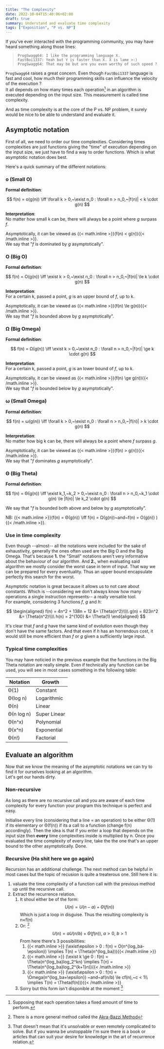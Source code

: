 ```yaml
---
title: "The Complexity"
date: 2022-10-04T15:40:06+02:00
draft: true
summary: Understand and evaluate time complexity
tags: ["Exposition", "P vs. NP"]
---
```


If you've ever interacted with the programming community, you may have heard something
along those lines:

> `ProgSwagg64: I like the programming language X.`  
> `FastBoi1337: Yeah but Y is faster than X. X is lame >:)`  
> `ProgSwagg64: That may be but are you even worthy of such speed ?`

`ProgSwagg64` raises a great concern. Even though `FastBoi1337` language is fast
and cool, how much their programming skills can influence the velocity of the execution ?  
It all depends on how many times each operation[^sametime] in an algorithm is executed
depending on the input size. This measurement is called time complexity.

And as time complexity is at the core of the P vs. NP problem, it surely would be nice
to be able to understand and evaluate it.

[^sametime]: Supposing that each operation takes a fixed amount of time to perform.

## Asymptotic notation

First of all, we need to order our time complexities. Considering times complexities are
just functions giving the "time" of execution depending on the input size, we just
have to find a way to order functions. Which is what asymptotic notation does best.

Here's a quick summary of the different notations:

### o (Small O)

**Formal definition**:

$$
f(n) = o(g(n)) \iff \forall k > 0,~\exist n_0 : \forall n > n_0,~|f(n)| < k \cdot g(n)
$$

**Interpretation**:  
No matter how small k can be, there will always be a point where *g* surpass *f*.

Asymptotically, it can be viewed as
{{< math.inline >}}\(f(n) < g(n)\){{< /math.inline >}}.  
We say that "*f* is dominated by *g* asymptotically".

### O (Big O)

**Formal definition**:

$$
f(n) = O(g(n)) \iff \exist k > 0,~\exist n_0 : \forall n > n_0,~|f(n)| \le k \cdot g(n)
$$

**Interpretation**:  
For a certain k, passed a point, *g* is an upper bound of *f*, up to k.

Asymptotically, it can be viewed as
{{< math.inline >}}\(f(n) \le g(n)\){{< /math.inline >}}.  
We say that "*f* is bounded above by *g* asymptotically".

### Ω (Big Omega)

**Formal definition**:

$$
f(n) = Ω(g(n)) \iff \exist k > 0,~\exist n_0 : \forall n > n_0,~|f(n)| \ge k \cdot g(n)
$$

**Interpretation**:  
For a certain k, passed a point, *g* is an lower bound of *f*, up to k.

Asymptotically, it can be viewed as
{{< math.inline >}}\(f(n) \ge g(n)\){{< /math.inline >}}.  
We say that "*f* is bounded below by *g* asymptotically".

### ω (Small Omega)

**Formal definition**:

$$
f(n) = ω(g(n)) \iff \forall k > 0,~\exist n_0 : \forall n > n_0,~|f(n)| > k \cdot g(n)
$$

**Interpretation**:  
No matter how big k can be, there will always be a point where *f* surpass *g*.

Asymptotically, it can be viewed as
{{< math.inline >}}\(f(n) > g(n)\){{< /math.inline >}}.  
We say that "*f* dominates *g* asymptotically".

### Θ (Big Theta)

**Formal definition**:

$$
f(n) = Θ(g(n)) \iff \exist k_1,~k_2 > 0,~\exist n_0 :
\forall n > n_0,~k_1 \cdot g(n) \le |f(n)| \le k_2 \cdot g(n)
$$

We say that "*f* is bounded both above and below by *g* asymptotically".

NB: {{< math.inline >}}\(f(n) = Θ(g(n)) \iff f(n) = Ω(g(n))~and~f(n) = O(g(n)) \){{< /math.inline >}}.

### Use in time complexity

Even though --almost-- all the notations were included for the sake of exhaustivity,
generally the ones often used are the Big O and the Big Omega. That's because **1.**
the "Small" notations aren't very informative about the behaviour of our algorithm.
And **2.**, when evaluating said algorithm we mostly consider the worst case in term
of input. That way we can be prepared for every eventuality. Thus an upper bound
encapsulate perfectly this search for the worst.

Asymptotic notation is great because it allows us to not care about constants.
Which is --considering we don't always know how many operations a single instruction
represents-- a really versatile tool.  
For example, considering 3 functions *f*, *g* and *h*:

$$
\begin{aligned}
f(n) = 4n^2 + 138n + 12 &= \Theta(n^2)\\\\
          g(n) = 823n^2 &= \Theta(n^2)\\\\
         h(n) = 2^{100} &= \Theta(1)
\end{aligned}
$$

It's clear that *f* and *g* have the same kind of evolution even though they don't have
the same factors. And that even if *h* has an horrendous cost, it would still be more
efficient than *f* or *g* given a sufficiently large input.  

### Typical time complexities

You may have noticied in the previous example that the functions in the Big
Theta notation are really simple. Even if technically any function can be used,
you will see in most cases something in the following table:

| Notation   | Growth       |
| ---------- | ------------ |
| Θ(1)       | Constant     |
| Θ(log n)   | Logarithmic  |
| Θ(n)       | Linear       |
| Θ(n log n) | Super Linear |
| Θ(n^x)     | Polynomial   |
| Θ(x^n)     | Exponential  |
| Θ(n!)      | Factorial    |

## Evaluate an algorithm

Now that we know the meaning of the asymptotic notations we can try to find it for
ourselves looking at an algorithm.  
Let's get our hands dirty.

### Non-recursive

As long as there are no recursive call and you are aware of each time complexity for
every function your program this technique is perfect and easy.

Initialise every line (considering that a line = an operation) to be either Θ(1)
if its elementary or Θ(f(n)) if its a call to a function (change f(n) accordingly).
Then the idea is that if you enter a loop that depends on the input size then **every** time
complexities inside is multiplied by n. Once you evaluated the time complexity of
every line, take the the one that's an upper bound to the other asymptotically. Done.

### Recursive (Ha shit here we go again)

Recursion has an additional challenge. The next method can be helpful in most cases
but the topic of recusion is quite a treaterous one. Still here it is:

1. valuate the time complexity of a function call with the previous method up
  until the recursive call.
2. Extract the recurrence relation.
    1. It shoul either be of the form:
        $$
        U(n) = U(n-a) + \Theta(f(n))
        $$
        Which is just a loop in disguise. Thus the resulting complexity is n×f(n)
    2. Or: [^gen]
        $$
        U(n) = aU(n/b) + \Theta(f(n)),~a>0,~b>1
        $$
        From here there's 3 possibilities:
        1. {{< math.inline >}} \(\exist\epsilon > 0 : f(n) = O(n^{log_ba-\epsilon})
            \implies T(n) = \Theta(n^{log_ba})\){{< /math.inline >}}
        2. {{< math.inline >}} \(\exist k \ge 0 : f(n) = \Theta(n^{log_ba}log_2^kn)
            \implies T(n) = \Theta(n^{log_ba}log_2^{k+1}n)\){{< /math.inline >}}
        3. {{< math.inline >}} \(\exist\epsilon > 0 : f(n) = \Omega(n^{log_ba+\epsilon})
            ~and~af(n/b) \le cf(n),~c < 1\\\\
            \implies T(n) = \Theta(f(n))\){{< /math.inline >}}
    3. Sorry but this form isn't disponible at the moment [^srry]

[^gen]: There is a more general method called the [Akra-Bazzi Method](https://en.wikipedia.org/wiki/Akra%E2%80%93Bazzi_metho)
[^srry]: That doesn't mean that it's unsolvable or even remotely complicated to solve.
  But if you wanna be unstoppable I'm sure there is a book or articles that can suit
  your desire for knowledge in the art of recurrence relation.
